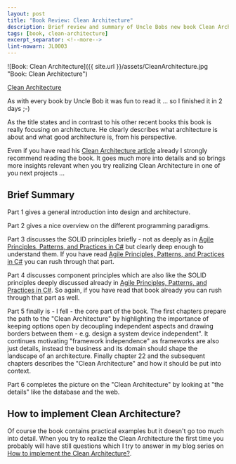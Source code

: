 ```yaml
---
layout: post
title: "Book Review: Clean Architecture"
description: Brief review and summary of Uncle Bobs new book Clean Architecture.
tags: [book, clean-architecture]
excerpt_separator: <!--more-->
lint-nowarn: JL0003
---
```


![Book: Clean Architecture]({{ site.url }}/assets/CleanArchitecture.jpg "Book: Clean Architecture")

[Clean Architecture](https://www.amazon.com/Clean-Architecture-Craftsmans-Software-Structure/dp/0134494164/ref=sr_1_1?ie=UTF8&qid=1513596353&sr=8-1&keywords=clean+architecture)

As with every book by Uncle Bob it was fun to read it ... so I finished it in 2 days ;-)

As the title states and in contrast to his other recent books this book is really focusing on architecture. 
He clearly describes what architecture is about and what good architecture is, from his perspective.

Even if you have read his [Clean Architecture article](https://8thlight.com/blog/uncle-bob/2012/08/13/the-clean-architecture.html)
already I strongly recommend reading the book. It goes much more into details and so brings more insights
relevant when you try realizing Clean Architecture in one of you next projects ...

<!--more-->

## Brief Summary

Part 1 gives a general introduction into design and architecture.

Part 2 gives a nice overview on the different programming paradigms.

Part 3 discusses the SOLID principles briefly - not as deeply as in [Agile Principles, Patterns, and Practices in C#](https://www.amazon.com/Agile-Principles-Patterns-Practices-C/dp/0131857258/ref=sr_1_1?ie=UTF8&qid=1514894364&sr=8-1&keywords=agile+patterns+and+practices)
but clearly deep enough to understand them. If you have read  [Agile Principles, Patterns, and Practices in C#](https://www.amazon.com/Agile-Principles-Patterns-Practices-C/dp/0131857258/ref=sr_1_1?ie=UTF8&qid=1514894364&sr=8-1&keywords=agile+patterns+and+practices)
you can rush through that part.

Part 4 discusses component principles which are also like the SOLID principles deeply discussed already in 
[Agile Principles, Patterns, and Practices in C#](https://www.amazon.com/Agile-Principles-Patterns-Practices-C/dp/0131857258/ref=sr_1_1?ie=UTF8&qid=1514894364&sr=8-1&keywords=agile+patterns+and+practices).
So again, if you have read that book already you can rush through that part as well.

Part 5 finally is - I fell - the core part of the book. The first chapters prepare the path to the "Clean Architecture" by highlighting
the importance of keeping options open by decoupling independent aspects and drawing borders between them - e.g. design a system device 
independent". It continues motivating "framework independence" as frameworks are also just details, instead the business and its domain 
should shape the landscape of an architecture.
Finally chapter 22 and the subsequent chapters describes the "Clean Architecture" and how it should be put into context.

Part 6 completes the picture on the "Clean Architecture" by looking at "the details" like the database and the web.

## How to implement Clean Architecture?

Of course the book contains practical examples but it doesn't go too much into detail. When you try to 
realize the Clean Architecture the first time you probably will have still questions which I try to 
answer in my blog series on [How to implement the Clean Architecture?](/Implementing-Clean-Architecture).